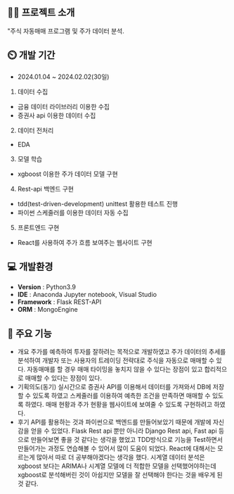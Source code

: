 ## 👨‍🏫 프로젝트 소개
"주식 자동매매 프로그램 및 주가 데이터 분석. 

## ⏲️ 개발 기간 
- 2024.01.04 ~ 2024.02.02(30일)
1. 데이터 수집
 - 금융 데이터 라이브러리 이용한 수집
 - 증권사 api 이용한 데이터 수집
2. 데이터 전처리
 - EDA
3. 모델 학습
 - xgboost 이용한 주가 데이터 모델 구현
4. Rest-api 백엔드 구현
 - tdd(test-driven-development) unittest 활용한 테스트 진행
 - 파이썬 스케줄러를 이용한 데이터 자동 수집
5. 프론트엔드 구현
 - React를 사용하여 주가 흐름 보여주는 웹사이트 구현
  
## 💻 개발환경
- **Version** : Python3.9
- **IDE** : Anaconda Jupyter notebook, Visual Studio
- **Framework** : Flask REST-API
- **ORM** : MongoEngine

## 📌 주요 기능
- 개요
  주가를 예측하여 투자를 잘하려는 목적으로 개발하였고 주가 데이터의 추세를 분석하여 개발자 또는 사용자의 트레이딩 전략대로 주식을 자동으로 매매할 수 있다.
  자동매매를 할 경우 매매 타이밍을 놓치지 않을 수 있다는 장점이 있고 합리적으로 매매할 수 있다는 장점이 있다.
- 기획의도(동기)
  실시간으로 증권사 API를 이용해서 데이터를 가져와서 DB에 저장할 수 있도록 하였고 스케줄러를 이용하여 예측한 조건을 만족하면 매매할 수 있도록 하였다.
  매매 현황과 주가 현황을 웹사이트에 보여줄 수 있도록 구현하려고 하였다.
- 후기
  API를 활용하는 것과 파이썬으로 백엔드를 만들어보았기 때문에 개발에 자신감을 얻을 수 있었다.
  Flask Rest api 뿐만 아니라 Django Rest api, Fast api 등으로 만들어보면 좋을 것 같다는 생각을 했었고 TDD방식으로 기능을 Test하면서 만들어가는 과정도 연습해볼 수 있어서 많이 도움이 되었다.
  React에 대해서는 모르는게 많아서 따로 더 공부해야겠다는 생각을 했다.
  시계열 데이터 분석은 xgboost 보다는 ARIMA나 시계열 모델에 더 적합한 모델을 선택했어야하는데 xgboost로 분석해버린 것이 아쉽지만 모델을 잘 선택해야 한다는 것을 배우게 된 것 같다.
